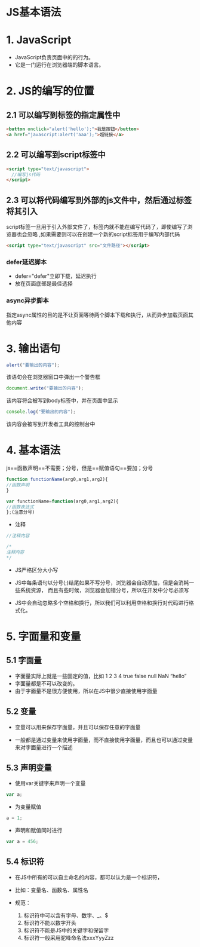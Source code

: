 # JS基本语法
# 1. JavaScript
- JavaScript负责页面中的的行为。
- 它是一门运行在浏览器端的脚本语言。

# 2. JS的编写的位置
## 2.1 可以编写到标签的指定属性中

```html
<button onclick="alert('hello');">我是按钮</button>  
<a href="javascript:alert('aaa');">超链接</a>
```
## 2.2 可以编写到script标签中

```html
<script type="text/javascript">  
  //编写js代码  
</script>
```
## 2.3 可以将代码编写到外部的js文件中，然后通过标签将其引入
script标签一旦用于引入外部文件了，标签内就不能在编写代码了，即使编写了浏览器也会忽略 ,如果需要则可以在创建一个新的script标签用于编写内部代码

```html
<script type="text/javascript" src="文件路径"></script>
```
### defer延迟脚本
- defer="defer"立即下载，延迟执行
- 放在页面底部是最佳选择

### async异步脚本
指定async属性的目的是不让页面等待两个脚本下载和执行，从而异步加载页面其他内容


# 3. 输出语句

```javascript
alert("要输出的内容");
```
该语句会在浏览器窗口中弹出一个警告框

```javascript
document.write("要输出的内容");
```
该内容将会被写到body标签中，并在页面中显示

```javascript
console.log("要输出的内容");
```
该内容会被写到开发者工具的控制台中


# 4. 基本语法
js==函数声明==不需要；分号，但是==赋值语句==要加；分号

```javascript
function functionName(arg0,arg1,arg2){  
//函数声明  
}  

var functionName=function(arg0,arg1,arg2){  
//函数表达式  
};(注意分号)
```
- 注释

```javascript
//注释内容

/*  
注释内容  
*/
```


- JS严格区分大小写

- JS中每条语句以分号(;)结尾如果不写分号，浏览器会自动添加，但是会消耗一些系统资源， 而且有些时候，浏览器会加错分号，所以在开发中分号必须写

- JS中会自动忽略多个空格和换行，所以我们可以利用空格和换行对代码进行格式化。



# 5. 字面量和变量

## 5.1 字面量
- 字面量实际上就是一些固定的值，比如 1 2 3 4 true false null NaN “hello”
- 字面量都是不可以改变的。
- 由于字面量不是很方便使用，所以在JS中很少直接使用字面量
 
## 5.2 变量

- 变量可以用来保存字面量，并且可以保存任意的字面量

- 一般都是通过变量来使用字面量，而不直接使用字面量，而且也可以通过变量来对字面量进行一个描述

## 5.3 声明变量
- 使用var关键字来声明一个变量
```javascript
var a;
```
- 为变量赋值
```javascript
a = 1;
```
- 声明和赋值同时进行
```javascript
var a = 456;
```
## 5.4 标识符

- 在JS中所有的可以自主命名的内容，都可以认为是一个标识符，
- 比如：变量名、函数名、属性名

- 规范：
    1. 标识符中可以含有字母、数字、_、$
    2. 标识符不能以数字开头
    3. 标识符不能是JS中的关键字和保留字
    4. 标识符一般采用驼峰命名法xxxYyyZzz

